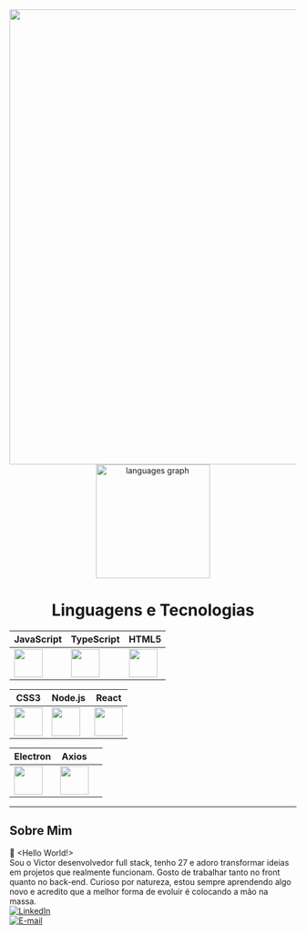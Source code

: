 <div align="center">
  <img src="https://t3.ftcdn.net/jpg/07/96/02/16/360_F_796021659_T0fEiTbS0k3iae6UdY8iBESVDBFoMqkH.jpg" heigth="800" width="800">
</div>

<div align="center">
  <img src="https://github-readme-stats.vercel.app/api/top-langs?username=victorguimaraesdev&locale=en&hide_title=false&layout=compact&card_width=400&langs_count=5&theme=merko&hide_border=false&cache_seconds=86400" height="200" alt="languages graph" />
</div>

<div align="center">
  <h1>Linguagens e Tecnologias</h1>
</div>

<div align="center">

                                                                                                                                      
| **JavaScript** | **TypeScript** | **HTML5** |
|----------------|----------------|------------|
| <img src="https://cdn.jsdelivr.net/gh/devicons/devicon/icons/javascript/javascript-original.svg" style="width:50px; height:50px;"> | <img src="https://cdn.jsdelivr.net/gh/devicons/devicon/icons/typescript/typescript-original.svg" style="width:50px; height:50px;"> | <img src="https://cdn.jsdelivr.net/gh/devicons/devicon/icons/html5/html5-original.svg" style="width:50px; height:50px;"> |

| **CSS3** | **Node.js** | **React** |
|-----------|--------------|------------|
| <img src="https://cdn.jsdelivr.net/gh/devicons/devicon/icons/css3/css3-original.svg" style="width:50px; height:50px;"> | <img src="https://cdn.jsdelivr.net/gh/devicons/devicon/icons/nodejs/nodejs-original.svg" style="width:50px; height:50px;"> | <img src="https://cdn.jsdelivr.net/gh/devicons/devicon/icons/react/react-original.svg" style="width:50px; height:50px;"> |

| **Electron** | **Axios** | |
|---------------|-----------|--|
| <img src="https://cdn.jsdelivr.net/gh/devicons/devicon/icons/electron/electron-original.svg" style="width:50px; height:50px;"> | <img src="https://icon.icepanel.io/Technology/svg/Azios.svg" style="width:50px; height:50px;"> | |




</div>



---

## Sobre Mim

👋 <Hello World!>
</br>
 Sou o Victor desenvolvedor full stack, tenho 27 e adoro
 transformar ideias em projetos que realmente funcionam.
 Gosto de trabalhar tanto no front quanto no back-end.
 Curioso por natureza, estou sempre aprendendo algo novo e
 acredito que a melhor forma de evoluir é colocando a mão
 na massa. 
 </br>
[![LinkedIn](https://img.shields.io/badge/LinkedIn-blue?logo=linkedin)](https://www.linkedin.com/in/victor-guimaraes-05b608275/?trk=opento_sprofile_goalscard)  
[![E-mail](https://img.shields.io/badge/E--mail-red?logo=gmail)](mailto:victorguimaraesmax@gmail.com)

